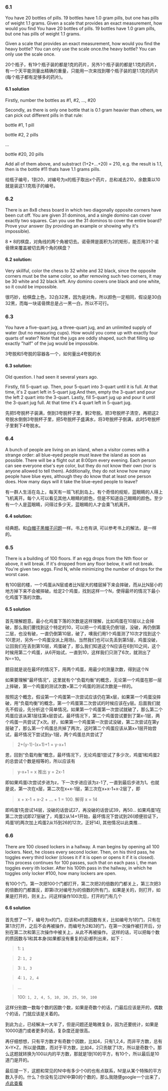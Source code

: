 ### 6.1
You have 20 bottles of pills. 19 bottles have 1.0 gram pills, but one has pills of weight 1.1 grams. Given a scale that provides an exact measurement, how would you find You have 20 bottles of pills. 19 bottles have 1.0 gram pills, but one has pills of weight 1.1 grams.

Given a scale that provides an exact measurement, how would you find the heavy bottle? You can only use the scale once.the heavy bottle? You can only use the scale once.

20个瓶子，有19个瓶子装的都是1克的药片，另外1个瓶子装的都是1.1克的药片，有一个天平能测量出精确的重量，只能用一次来找到哪个瓶子装的是1.1克的药片(每个瓶子都有足够多的药片)。

#### 6.1 solution
Firstly, number the bottles as #1, #2, ..., #20

Secondly, as there is only one bottle that is 0.1 gram heavier than others, we can pick out different pills in that rule:

bottle #1, 1 pill

bottle #2, 2 pills

...

bottle #20, 20 pills

Add all of them above, and substract (1+2+...+20) = 210, e.g. the result is 1.1, then is the bottle #11 thats have 1.1 grams pills.


给瓶子编号，1到20，对编号为x的瓶子取出x个药片，总和减去210，余数乘以10就是装这1.1克瓶子的编号。

### 6.2
There is an 8x8 chess board in which two diagonally opposite corners have been cut off. You are given 31 dominos, and a single domino can cover exactly two squares. Can you use the 31 dominos to cover the entire board? Prove your answer (by providing an example or showing why it's impossible).

8 * 8的棋盘，对角线的两个角被切去。诺骨牌是面积为2的矩形，能否用31个诺骨牌来覆盖被切去两个角的棋盘？

#### 6.2 solution:
Very skillful, color the chess to 32 white and 32 black, since the opposite corners must be the same color, so after removing such two corners, it may be 30 white and 32 black left. Any domino covers one black and one white, so it could be impossible.

很巧妙，给棋盘上色，32白32黑，因为是对角，所以颜色一定相同，假设是30白32黑，而每一块诺骨牌总是占一黑一白，所以不可行。

### 6.3
You have a five-quart jug, a three-quart jug, and an unlimited supply of water (but no measuring cups). How would you come up with exactly four quarts of water? Note that the jugs are oddly shaped, such that filling up exactly "half" of the jug would be impossible.

3夸脱和5夸脱的容器各一个，如何量出4夸脱的水

#### 6.3 solution:
Old question. I had seen it several years ago.

Firstly, fill 5-quart up. Then, pour 5-quart into 3-quart until it is full. At that time, it's 2 quart left in 5-quart jug.And then, empty the 3-quart and pour the left 2 quart into the 3-quart. Lastly, fill 5-quart jug up and pour it until the 3-quart jug full. At that time it's 4 quart left in 5-quart jug.

先把5夸脱杯子装满，倒到3夸脱杯子里，剩2夸脱。把3夸脱杯子清空，再把这2夸脱水倒倒3夸脱杯子里，把5夸脱杯子盛满水，将3夸脱杯子倒满，此时5夸脱杯子里剩下4夸脱水。

### 6.4
A bunch of people are living on an island, when a visitor comes with a strange order: all blue-eyed people must leave the island as soon as possible. There will be a flight out at 8:00pm every evening. Each person can see everyone else's eye color, but they do not know their own (nor is anyone allowed to tell them). Additionally, they do not know how many people have blue eyes, although they do know that at least one person does. How many days will it take the blue-eyed people to leave?

有一群人生活在岛上，每天有一班飞机到岛上。有个奇怪的规矩，蓝眼睛的人得上飞机离开。每个人可以看见其他人眼睛的颜色，但是不知道自己眼睛的颜色。至少有一个人是蓝眼睛，问得过多少天，蓝眼睛的人才会乘飞机离开。

#### 6.4 solution:

经典题。和[白帽子黑帽子问题](http://www.jobdao.com/interview/interview_82.htm)一样。书上也有讲, 可以参考书上的解法，是一样的。

### 6.5
There is a building of 100 floors. If an egg drops from the Nth floor or above, it will break. If it's dropped from any floor below, it will not break. You're given two eggs. Find N, while minimizing the number of drops for the worst case.

有100层的楼，一个鸡蛋从N层或者比N层大的楼层掉下来会摔破，而从比N层小的地方掉下来不会被摔破。给定2个鸡蛋，找到这样一个N，使得最坏的情况下最小化鸡蛋下落的次数。

#### 6.5 solution

首先理解题意。最小化鸡蛋下落的次数是这样理解，比如鸡蛋在10层以上会摔破，那么我们要找到这个特定的10，可以把一个鸡蛋先仍倒1层，没破，再仍倒第二层，也没有破，一直仍倒第10层，破了，噢我们用1个鸡蛋测了10次才找到这个10(恩对，另外一个鸡蛋没派上用场)。当然我们也可以先丢到第5层，鸡蛋没破，让回我们在丢到第10层，鸡蛋破了，那么我们知道这个N应该在6到10之间，这个时候用第二个鸡蛋，从6开始试，一直到10，这样我们只测了6次，就测出了N==10。

题目就是说在最坏的情况下，用两个鸡蛋，用最少的测量次数，得到这个N

如果要理解“最坏情况”，这里就有个“负载均衡”的概念，无论第一个鸡蛋在那一层上摔破，第一个鸡蛋的测试次数+第二个鸡蛋的测试次数是一样的。

按照这个概念，假设第一个鸡蛋第一次尝试应该仍在第x层，如果第一个鸡蛋没摔破，用“负载均衡”的概念，第一个鸡蛋第二次尝试的时候应该在y层。后面我们就先不假设，先分析这个简单情况。如果第一个鸡蛋第一次尝试就破了，那么第二个鸡蛋应该从第1层往第x层尝试，最坏情况下，第二个鸡蛋尝试要到了第x-1层，两个鸡蛋一共尝试了x次。好，如果第一个鸡蛋第一次尝试没破，第二次尝试在第y层破了，那么第一个鸡蛋总共掉了两次，这时第二个鸡蛋应该从第x+1层开始尝试，最坏情况下尝试到y-1层，两个鸡蛋总共尝试了

> 2+(y-1)-(x+1)+1 = y-x+1

恩，回到“负载均衡”概念，最坏情况下，无论鸡蛋1尝试了多少次，鸡蛋1和鸡蛋2的总尝试个数是相等的，所以应该有

> y-x+1 = x 推出 y = 2x-1

即如果鸡蛋i次尝试步进为z，下一次步进应该为z-1了, 一直到最后步进为1。也就是说，第一次在x层，第二次在x+x-1层，第三次在x+x-1+x-2层了，即

> x + x-1 + x-2 + ... + 1 = 100. 解得 x = 14

即鸡蛋1先尝试14层，没破的话尝试27，再没破的话尝试39，再50...
如果鸡蛋1在第二次尝试即27层破了，鸡蛋2从14+1开始，最坏情况下尝试到26(顺便验证下，鸡蛋1的两次加上鸡蛋2从15到26的12次，正好14), 其他情况以此类推...

### 6.6
There are 100 closed lockers in a hallway. A man begins by opening all 100 lockers. Next, he closes every second locker. Then, on his third pass, he toggles every third locker (closes it if it is open or opens it if it is closed). This process continues for 100 passes, such that on each pass i, the man toggles every ith locker. After his 100th pass in the hallway, in which he toggles only locker #100, how many lockers are open.

有100个门，第一次把100个门都打开，第二次把2的倍数的门都关上，第三次把3的倍数的门都置反，即第i次对编号为i的倍数的所有门，如果是关的，则打开，如果是打开的，则关上。问这样操作100次后，打开的门有几个

#### 6.6 solution

首先想了一下，编号为x的门，应该和x的质因数有关，比如编号为1的门，只有在第1次打开，之后不会再被操作，而编号为2和3的门，在第一次操作被打开后，分别在第二次和第三次操作中被关上，从此不再被操作。
这样的话，可以把每个数的质因数与1和其本身(如果都没有重复的话)都列出来，如下：
> 1: `1`

> 2: `1, 2`

> 3: `1, 3`

> 4: `1, 2, 4`

> ...

> 100: `1, 2, 4, 5, 10, 20, 25, 50, 100`

这样分别数一数每个数的因数个数，如果是奇数个的话，门最后应该是开的，偶数个的话，门就应该是关着的。

到此为止，已经解决一大半了，但是问题还是略微复杂，因为还要统计，如果是10000道门或者更多的话，复杂度还是很高。

再仔细想想，只有平方数才有奇数个因数，比如4，只有1,2,4，而非平方数，总有X=Y×Z，所以是偶数，而对于平方数，比如4，2只贡献了1次，所以是奇数个。那么这题就转换为100以内的平方数，那就是1到10的平方，有10个，所以最后是10道门是开的。

最后提一下，这题和常见的N!中有多少个0的也有点联系，N!是从某个特殊的平方数入手的。什么？你没有见过N!中算0的个数的，那么我随便google一个出来了，[点此查看](http://blog.csdn.net/u013081425/article/details/19805923 "算N!中0的个数")


